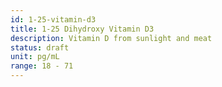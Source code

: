 ```yaml
---
id: 1-25-vitamin-d3
title: 1-25 Dihydroxy Vitamin D3
description: Vitamin D from sunlight and meat
status: draft
unit: pg/mL
range: 18 - 71
---
```


